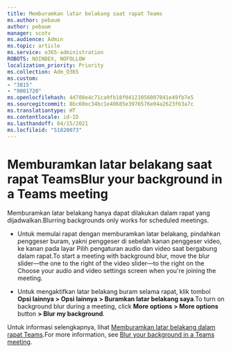 ```yaml
---
title: Memburamkan latar belakang saat rapat Teams
ms.author: pebaum
author: pebaum
manager: scotv
ms.audience: Admin
ms.topic: article
ms.service: o365-administration
ROBOTS: NOINDEX, NOFOLLOW
localization_priority: Priority
ms.collection: Adm_O365
ms.custom:
- "3815"
- "9001720"
ms.openlocfilehash: 4d708e4c71ca9fb18f04121056007041e49fb7e5
ms.sourcegitcommit: 8bc60ec34bc1e40685e3976576e04a2623f63a7c
ms.translationtype: HT
ms.contentlocale: id-ID
ms.lasthandoff: 04/15/2021
ms.locfileid: "51820073"
---
```

# <a name="blur-your-background-in-a-teams-meeting"></a><span data-ttu-id="3aacf-102">Memburamkan latar belakang saat rapat Teams</span><span class="sxs-lookup"><span data-stu-id="3aacf-102">Blur your background in a Teams meeting</span></span>

<span data-ttu-id="3aacf-103">Memburamkan latar belakang hanya dapat dilakukan dalam rapat yang dijadwalkan.</span><span class="sxs-lookup"><span data-stu-id="3aacf-103">Blurring backgrounds only works for scheduled meetings.</span></span>

- <span data-ttu-id="3aacf-104">Untuk memulai rapat dengan memburamkan latar belakang, pindahkan penggeser buram, yakni penggeser di sebelah kanan penggeser video, ke kanan pada layar Pilih pengaturan audio dan video saat bergabung dalam rapat.</span><span class="sxs-lookup"><span data-stu-id="3aacf-104">To start a meeting with background blur, move the blur slider—the one to the right of the video slider—to the right on the Choose your audio and video settings screen when you're joining the meeting.</span></span>

- <span data-ttu-id="3aacf-105">Untuk mengaktifkan latar belakang buram selama rapat, klik tombol **Opsi lainnya > Opsi lainnya** **> Buramkan latar belakang saya**.</span><span class="sxs-lookup"><span data-stu-id="3aacf-105">To turn on background blur during a meeting, click **More options > More options** button **> Blur my background**.</span></span>

<span data-ttu-id="3aacf-106">Untuk informasi selengkapnya, lihat [Memburamkan latar belakang dalam rapat Teams](https://support.office.com/article/Blur-your-background-in-a-Teams-meeting-f77a2381-443a-499d-825e-509a140f4780).</span><span class="sxs-lookup"><span data-stu-id="3aacf-106">For more information, see [Blur your background in a Teams meeting](https://support.office.com/article/Blur-your-background-in-a-Teams-meeting-f77a2381-443a-499d-825e-509a140f4780).</span></span>